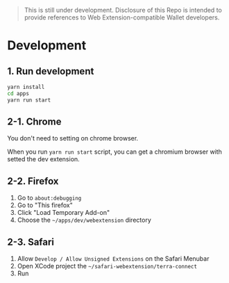 > This is still under development. Disclosure of this Repo is intended to provide references to Web Extension-compatible Wallet developers.

# Development

## 1. Run development

```sh
yarn install
cd apps
yarn run start
```

## 2-1. Chrome

You don't need to setting on chrome browser.

When you run `yarn run start` script, you can get a chromium browser with setted the dev extension.

## 2-2. Firefox

1. Go to `about:debugging`
2. Go to "This firefox"
3. Click "Load Temporary Add-on"
4. Choose the `~/apps/dev/webextension` directory

## 2-3. Safari

1. Allow `Develop / Allow Unsigned Extensions` on the Safari Menubar
2. Open XCode project the `~/safari-webextension/terra-connect`
3. Run
